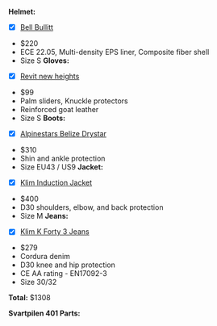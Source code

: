 **Helmet:**
- [x] [Bell Bullitt](https://www.revzilla.com/motorcycle/bell-bullitt-gold-flake-helmet)
- $220
- ECE 22.05, Multi-density EPS liner, Composite fiber shell
- Size S
**Gloves:**
- [x] [Revit new heights](https://www.revzilla.com/motorcycle/revit-new-heights-gloves?srsltid=AfmBOopK8dUh4wkw7iFYUan0R5xLD8Bc315983Z9IGwqJO61v34V6b_v)
- $99
- Palm sliders, Knuckle protectors
- Reinforced goat leather
- Size S
**Boots:**
- [x] [Alpinestars Belize Drystar](https://www.alpinestars.com/products/belize-drystar-sup-reg-sup-boots?)
- $310
- Shin and ankle protection
- Size EU43 / US9 
**Jacket:**
- [x] [Klim Induction Jacket](https://www.revzilla.com/motorcycle/klim-induction-jacket-21)
- $400
- D30 shoulders, elbow, and back protection
- Size M
**Jeans:**
- [x] [Klim K Forty 3 Jeans](https://www.revzilla.com/motorcycle/klim-k-forty-3-jeans?srsltid=AfmBOor4x5nLpDwf8teLSFfIitiYFro11flhAlnKf1ac0rUlBcI4mRPR)
- $279
- Cordura denim
- D30 knee and hip protection
- CE AA rating - EN17092-3
- Size 30/32

**Total:** $1308

**Svartpilen 401 Parts:**

